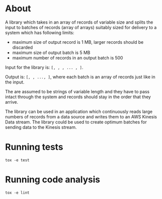 # About

A library which takes in an array of records of variable size and splits the input to batches of records (array of arrays) suitably sized for delivery to a system which has following limits:

* maximum size of output record is 1 MB, larger records should be discarded
* maximum size of output batch is 5 MB
* maximum number of records in an output batch is 500

Input for the library is: `[, , , ... , ]`.

Output is: `[, , ..., ]`, where each batch is an array of records just like in the input.

The are assumed to be strings of variable length and they have to pass intact through the system and records should stay in the order that they arrive.

The library can be used in an application which continuously reads large numbers of records from a data source and writes them to an AWS Kinesis Data stream. The library could be used to create optimum batches for sending data to the Kinesis stream.


# Running tests

```
tox -e test
```


# Running code analysis

```
tox -e lint
```
